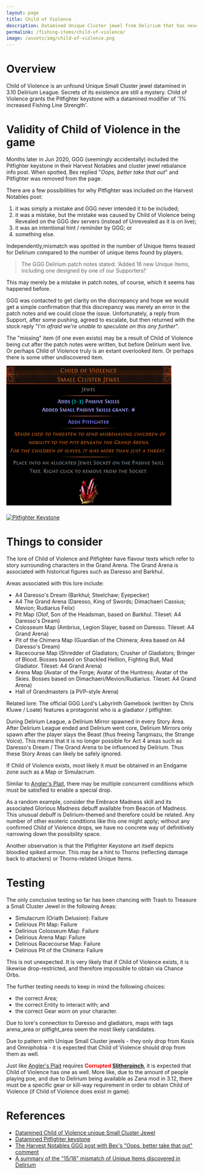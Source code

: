 ```yaml
---
layout: page
title: Child of Violence
description: Datamined Unique Cluster jewel from Delirium that has never been found
permalink: /fishing-items/child-of-violence/
image: /assets/img/child-of-violence.png
---
```


<div class="img-container">
  <div class="left">

# Overview
Child of Violence is an unfound Unique Small Cluster jewel datamined in 3.10 Delirium League. Secrets of its existence are still a mystery.
Child of Violence grants the Pitfighter keystone with a datamined modifier of '1% increased Fishing Line Strength'.
    
# Validity of Child of Violence in the game

Months later in Jun 2020, GGG (seemingly accidentally) included the Pitfighter keystone in their Harvest Notables and cluster jewel rebalance info post. When spotted, Bex replied "*Oops, better take that out*" and Pitfighter was removed from the page.

There are a few possibilities for why Pitfighter was included on the Harvest Notables post:
1) it was simply a mistake and GGG never intended it to be included;
2) it was a mistake, but the mistake was caused by Child of Violence being Revealed on the GGG dev servers (instead of Unrevealed as it is on live);
3) it was an intentional hint / reminder by GGG; or
4) something else.

Independently,mismatch was spotted in the number of Unique Items teased for Delirium compared to the number of unique items found by players.

> The GGG Delirium patch notes stated: 'Added 16 new Unique Items, including one designed by one of our Supporters!'

This may merely be a mistake in patch notes, of course, which it seems has happened before.

GGG was contacted to get clarity on the discrepancy and hope we would get a simple confirmation that this discrepancy was merely an error in the patch notes and we could close the issue. Unfortunately, a reply from Support, after some pushing, agreed to escalate, but then returned with the stock reply "*I'm afraid we're unable to speculate on this any further*".

The "missing" item (if one even exists) may be a result of Child of Violence being cut after the patch notes were written, but before Delirium went live. Or perhaps Child of Violence truly is an extant overlooked item. Or perhaps there is some other undiscovered item.

  </div>
  <div class="right">
    <div><a href="https://poedb.tw/us/Child_of_Violence" target="_blank"><img alt="Child of Violence" src="/assets/img/child-of-violence.png"></a></div>
    <div style="margin-top:20px;"><a href="https://poedb.tw/us/Pitfighter" target="_blank"><img alt="Pitfighter Keystone" src="/pitfighter.png"></a></div>
  </div>
</div>
    
# Things to consider

The lore of Child of Violence and Pitfighter have flavour texts which refer to story surrounding characters in the Grand Arena. The Grand Arena is associated with historical figures such as Daresso and Barkhul.

Areas associated with this lore include:
- A4 Daresso's Dream (Barkhul; Steelchaw; Eyepecker)
- A4 The Grand Arena (Daresso, King of Swords; Dimachaeri Cassius; Mevion; Rudiarius Felix)
- Pit Map (Olof, Son of the Headsman, based on Barkhul. Tileset: A4 Daresso's Dream)
- Colosseum Map (Ambrius, Legion Slayer, based on Daresso. Tileset: A4 Grand Arena)
- Pit of the Chimera Map (Guardian of the Chimera; Area based on A4 Daresso's Dream)
- Racecourse Map (Shredder of Gladiators; Crusher of Gladiators; Bringer of Blood. Bosses based on Shackled Hellion, Fighting Bull, Mad Gladiator. Tileset: A4 Grand Arena)
- Arena Map (Avatar of the Forge; Avatar of the Huntress; Avatar of the Skies. Bosses based on Dimachaeri/Mevion/Rudiarius. Tileset: A4 Grand Arena)
- Hall of Grandmasters (a PVP-style Arena)


Related lore: The official GGG Lord's Labyrinth Gamebook (written by Chris Kluwe / Loate) features a protagonist who is a gladiator / pitfighter.

During Delirium League, a Delirium Mirror spawned in every Story Area.
 After Delirium League ended and Delirium went core, Delirium Mirrors only spawn after the player slays the Beast (thus freeing Tangmazu, the Strange Voice).
 This means that it is no longer possible for Act 4 areas such as Daresso's Dream / The Grand Arena to be influenced by Delirium. Thus these Story Areas can likely be safely ignored.

If Child of Violence exists, most likely it must be obtained in an Endgame zone such as a Map or Simulacrum.

Similar to [Angler's Plait](/fishing-items/anglers-plait), there may be multiple concurrent conditions which must be satisfied to enable a special drop.

As a random example, consider the Embrace Madness skill and its associated Glorious Madness debuff available from Beacon of Madness. This unusual debuff is Delirium-themed and therefore could be related. Any number of other esoteric conditions like this one might apply; without any confirmed Child of Violence drops, we have no concrete way of definitively narrowing down the possibility space.

Another observation is that the Pitfighter Keystone art itself depicts bloodied spiked armour. This may be a hint to Thorns (reflecting damage back to attackers) or Thorns-related Unique Items.

# Testing

The only conclusive testing so far has been chancing with Trash to Treasure a Small Cluster Jewel in the following Areas:
- Simulacrum (Oriath Delusion): Failure
- Delirious Pit Map: Failure
- Delirious Colosseum Map: Failure
- Delirious Arena Map: Failure
- Delirious Racecourse Map: Failure
- Delirious Pit of the Chimera: Failure

This is not unexpected. It is very likely that if Child of Violence exists, it is likewise drop-restricted, and therefore impossible to obtain via Chance Orbs.

The further testing needs to keep in mind the following choices:
- the correct Area;
- the correct Entity to interact with; and
- the correct Gear worn on your character.

Due to lore's connection to Daresso and gladiators, maps with tags arena_area or pitfight_area seem the most likely candidates.

Due to pattern with Unique Small Cluster jewels - they only drop from Kosis and Omniphobia - it is expected that Child of Violence should drop from them as well.

Just like [Angler's Plait](/fishing-items/anglers-plait) requires **<span style="color:red">Corrupted</span> [Slitherpinch](https://pathofexile.fandom.com/wiki/Slitherpinch)**, it is expected that Child of Violence has one as well.
More like, due to the amount of people playing poe, and due to Delirium being available as Zana mod in 3.12, there must be a specific gear or kill-way requirement in order to obtain Child of Violence (if Child of Violence does exist in game).


# References
- [Datamined Child of Violence unique Small Cluster Jewel](https://poedb.tw/us/Child_of_Violence) 
- [Datamined Pitfighter keystone](https://poedb.tw/us/Pitfighter)
- [The Harvest Notables GGG post with Bex's "Oops, better take that out" comment](https://www.reddit.com/r/pathofexile/comments/haiecy/all_notables_and_keystones_in_path_of_exile/fv30es4/)
- [A summary of the "15/16" mismatch of Unique Items discovered in Delirium](https://www.reddit.com/r/pathofexile/comments/gitp3h/is_there_an_undiscovered_unique_item_in_delirium/)
